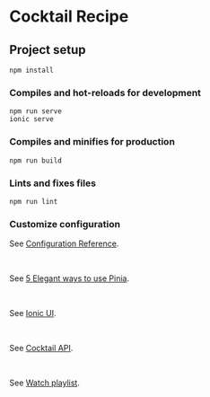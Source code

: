 # Cocktail Recipe

## Project setup

```
npm install
```

### Compiles and hot-reloads for development

```
npm run serve
ionic serve
```

### Compiles and minifies for production

```
npm run build
```

### Lints and fixes files

```
npm run lint
```

### Customize configuration

See [Configuration Reference](https://cli.vuejs.org/config/).

</br>

See [5 Elegant ways to use Pinia](https://www.vuemastery.com/courses/5-elegant-ways-to-use-pinia/elegant-pinia-intro).

</br>

See [Ionic UI](https://ionicframework.com/docs/componentsSee).

</br>

See [Cocktail API](https://www.thecocktaildb.com/).

</br>

See [Watch playlist](https://www.youtube.com/playlist?list=PL0X1HZ56-JSC0_cB9gZL9R0lY4iAH4AZN).
